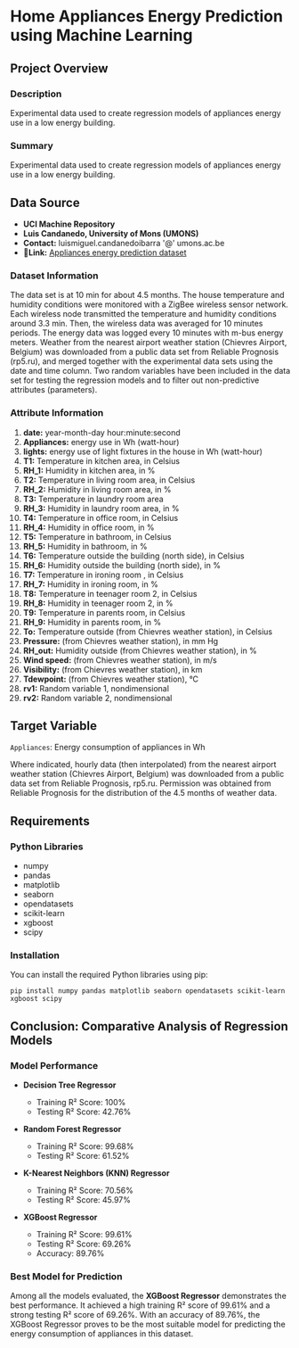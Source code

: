 
# Home Appliances Energy Prediction using Machine Learning

## Project Overview

### Description

Experimental data used to create regression models of appliances energy use in a low energy building.

### Summary

Experimental data used to create regression models of appliances energy use in a low energy building.

## Data Source
- **UCI Machine Repository**
- **Luis Candanedo, University of Mons (UMONS)**
- **Contact:** luismiguel.candanedoibarra '@' umons.ac.be
- **🔗Link:** [Appliances energy prediction dataset](https://archive.ics.uci.edu/ml/datasets/Appliances+energy+prediction)


### Dataset Information

The data set is at 10 min for about 4.5 months. The house temperature and humidity conditions were monitored with a ZigBee wireless sensor network. Each wireless node transmitted the temperature and humidity conditions around 3.3 min. Then, the wireless data was averaged for 10 minutes periods. The energy data was logged every 10 minutes with m-bus energy meters. Weather from the nearest airport weather station (Chievres Airport, Belgium) was downloaded from a public data set from Reliable Prognosis (rp5.ru), and merged together with the experimental data sets using the date and time column. Two random variables have been included in the data set for testing the regression models and to filter out non-predictive attributes (parameters).

### Attribute Information

1. **date:** year-month-day hour:minute:second 
2. **Appliances:** energy use in Wh (watt-hour)
3. **lights:** energy use of light fixtures in the house in Wh (watt-hour)
4. **T1:** Temperature in kitchen area, in Celsius
5. **RH_1:** Humidity in kitchen area, in %
6. **T2:** Temperature in living room area, in Celsius
7. **RH_2:** Humidity in living room area, in %
8. **T3:** Temperature in laundry room area
9. **RH_3:** Humidity in laundry room area, in %
10. **T4:** Temperature in office room, in Celsius
11. **RH_4:** Humidity in office room, in %
12. **T5:** Temperature in bathroom, in Celsius
13. **RH_5:** Humidity in bathroom, in %
14. **T6:** Temperature outside the building (north side), in Celsius
15. **RH_6:** Humidity outside the building (north side), in %
16. **T7:** Temperature in ironing room , in Celsius
17. **RH_7:** Humidity in ironing room, in %
18. **T8:** Temperature in teenager room 2, in Celsius
19. **RH_8:** Humidity in teenager room 2, in %
20. **T9:** Temperature in parents room, in Celsius
21. **RH_9:** Humidity in parents room, in %
22. **To:** Temperature outside (from Chievres weather station), in Celsius
23. **Pressure:** (from Chievres weather station), in mm Hg
24. **RH_out:** Humidity outside (from Chievres weather station), in %
25. **Wind speed:** (from Chievres weather station), in m/s
26. **Visibility:** (from Chievres weather station), in km
27. **Tdewpoint:** (from Chievres weather station), °C
28. **rv1:** Random variable 1, nondimensional
29. **rv2:** Random variable 2, nondimensional

## Target Variable
`Appliances`: Energy consumption of appliances in Wh

Where indicated, hourly data (then interpolated) from the nearest airport weather station (Chievres Airport, Belgium) was downloaded from a public data set from Reliable Prognosis, rp5.ru. Permission was obtained from Reliable Prognosis for the distribution of the 4.5 months of weather data.

## Requirements

### Python Libraries
- numpy
- pandas
- matplotlib
- seaborn
- opendatasets
- scikit-learn
- xgboost
- scipy

### Installation
You can install the required Python libraries using pip:

```
pip install numpy pandas matplotlib seaborn opendatasets scikit-learn xgboost scipy

```

## Conclusion: Comparative Analysis of Regression Models

### Model Performance
- **Decision Tree Regressor**
  - Training R² Score: 100%
  - Testing R² Score: 42.76%
  
- **Random Forest Regressor**
  - Training R² Score: 99.68%
  - Testing R² Score: 61.52%
  
- **K-Nearest Neighbors (KNN) Regressor**
  - Training R² Score: 70.56%
  - Testing R² Score: 45.97%
  
- **XGBoost Regressor**
  - Training R² Score: 99.61%
  - Testing R² Score: 69.26%
  - Accuracy: 89.76%

### Best Model for Prediction
Among all the models evaluated, the **XGBoost Regressor** demonstrates the best performance. It achieved a high training R² score of 99.61% and a strong testing R² score of 69.26%. With an accuracy of 89.76%, the XGBoost Regressor proves to be the most suitable model for predicting the energy consumption of appliances in this dataset.
